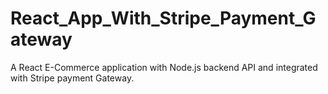 # React_App_With_Stripe_Payment_Gateway
A React E-Commerce application with Node.js backend API and integrated with Stripe payment Gateway.
